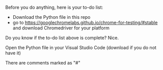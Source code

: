 Before you do anything, here is your to-do list:
- Download the Python file in this repo
- go to https://googlechromelabs.github.io/chrome-for-testing/#stable and download Chromedriver for your platform






Do you know if the to-do list above is complete? Nice.

Open the Python file in your Visual Studio Code (download if you do not have it)

There are comments marked as "#"
